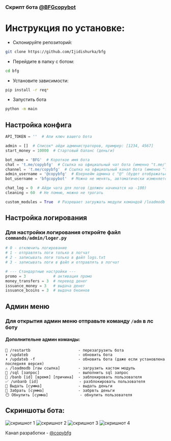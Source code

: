 ### Скрипт бота [@BFGcopybot](https://t.me/BFGcopybot)

# Инструкция по установке:
- Склонируйте репозиторий:
```bash
git clone https://github.com/Ijidishurka/bfg
```

- Перейдите в папку с ботом:
```bash
cd bfg
```

- Установите зависимости:
```bash
pip install -r req*
```

- Запустить бота
```bash
python -m main
```

## Настройка конфига

```python
API_TOKEN = ''  # Апи ключ вашего бота

admin = []  # Список* айди администраторов, примрер: [1234, 4567]
start_money = 10000  # Стартовый баланс (деньги)

bot_name = 'BFG'  # Короткое имя бота
chat = 't.me/copybfg'  # Ссылка на официальный чат бота (именно "t.me/", НЕ "https://t.me/", "@")
channel = 't.me/copybfg'  # Ссылка на официальный канал бота (именно "t.me/", НЕ "https://t.me/", "@")
admin_username = '@copybfg'  # Юзернейм админа с "@" (будет отображаться в донате)
bot_username = 'bfgcopybot'  # Можно не менять, автоматически изменяется при запуске

chat_log = 0  # Айди чата для логов (должен начинатся на -100)
cleaning = 60  # Не помню, можно не трогать

custom_modules = True  # Разрешает загружать модули командой /loadmodb
```

## Настройка логирования
### Для настройки логирования откройте файл `commands/admin/loger.py`

```python
# 0 - отключить логирование
# 1 - отправлять логи только в логчат
# 2 - записывать логи только в файл logs.txt
# 3 - записывать логи в файл и отправлять в логчат

# --- Стандартные настройки ---
promo = 3            # активация промо
money_transfers = 3  # перевод денег
issuance_money = 3   # выдача денег
issuance_bcoins = 3  # выдача бкоинов
```

## Админ меню
### Для открытия админ меню отправьте команду `/adm` в лс боту
#### Дополнительне админ команды:
```commandline
🔄 /restartb                     - перезагрузить бота
⬆️ /updateb                      - обновить бота
⬆️ /updateb -f                   - обновить бота (даже если установлена последняя версия)
⚠️ /loadmodb [raw ссылка]        - загрузить кастом модуль
🚀 /sql [запрос]                 - выполнить sql запрос
📛 /banb [id] [время] [причина]  - заблокировать пользователя
✅ /unbanb [id]                  - разблокировать пользователя
🎩 Выдать [сумма]                - выдать деньги
🐙 Забрать [сумма]               - забрвть деньги
😶 Обнулить [сумма]              - обнулить пользователя
```

## Скриншоты бота:
![скришнот 1](https://te.legra.ph/file/385ffe85ba0296df9e3c0.jpg)
![скришнот 2](https://te.legra.ph/file/55629cbac5fe97ebb3125.jpg)
![скришнот 3](https://te.legra.ph/file/177aed4921e23b90507a3.jpg)
![скришнот 4](https://te.legra.ph/file/7d1b946fec2dcb89a6556.jpg)

Канал разработки - [@copybfg](https://t.me/copybfg)

